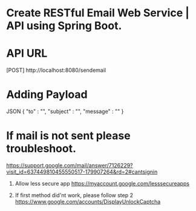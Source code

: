 # Create RESTful Email Web Service | API using Spring Boot.

# API URL
[POST] http://localhost:8080/sendemail

# Adding Payload
JSON
{
	"to" : "",
	"subject" : "",
	"message" : ""
}


# If mail is not sent please troubleshoot.
 https://support.google.com/mail/answer/7126229?visit_id=637449810455550517-179907264&rd=2#cantsignin
 
 1. Allow less secure app
 https://myaccount.google.com/lesssecureapps
	
 2. If first method did'nt work, please follow step 2
 https://www.google.com/accounts/DisplayUnlockCaptcha
